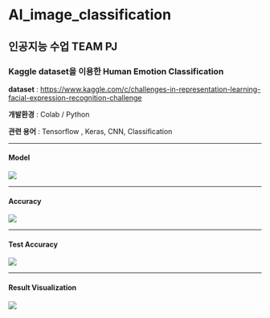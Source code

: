 # AI_image_classification

## 인공지능 수업 TEAM PJ 

### Kaggle dataset을 이용한 Human Emotion Classification 

**dataset** : https://www.kaggle.com/c/challenges-in-representation-learning-facial-expression-recognition-challenge

**개발환경** : Colab / Python

**관련 용어** : Tensorflow , Keras, CNN, Classification
<hr>

#### Model
![](https://velog.velcdn.com/images/kksshh0612/post/14a5d37f-a483-4038-a268-180bea4a7c65/image.png)
<hr>

#### Accuracy
![](https://velog.velcdn.com/images/kksshh0612/post/50887e39-3c97-45d6-a130-6dc78efbe8a5/image.png)
<hr>

#### Test Accuracy
![](https://velog.velcdn.com/images/kksshh0612/post/688f1f7b-364d-4274-a595-d3008ee597d7/image.png)
<hr>

#### Result Visualization
![](https://velog.velcdn.com/images/kksshh0612/post/45549848-b3ad-4058-90f0-efa8a5aeea81/image.png)

